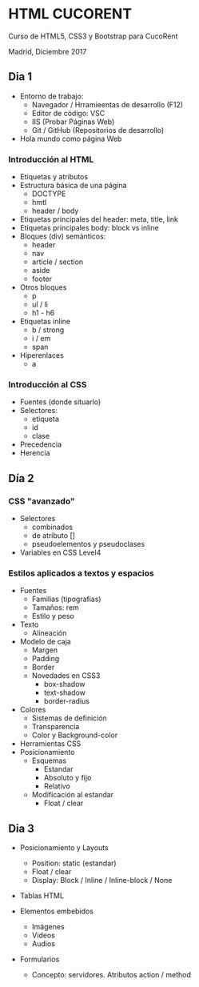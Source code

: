 # HTML CUCORENT

Curso de HTML5, CSS3 y Bootstrap para CucoRent

Madrid, Diciembre 2017

## Dia 1

- Entorno de trabajo:
    - Navegador / Hrramieentas de desarrollo (F12)
    - Editor de código: VSC
    - IIS (Probar Páginas Web)
    - Git / GitHub (Repositorios de desarrollo)
- Hola mundo como página Web

### Introducción al HTML

- Etiquetas y atributos
- Estructura básica de una página
    - DOCTYPE
    - hmtl
    - header / body
- Etiquetas principales del header: meta, title, link
- Etiquetas principales body: block vs inline
- Bloques (div) semánticos:
    - header
    - nav
    - article / section
    - aside
    - footer
- Otros bloques
    - p
    - ul / li
    - h1 - h6
- Etiquetas inline
    - b / strong
    - i / em
    - span
- Hiperenlaces
    - a

### Introducción al CSS

- Fuentes (donde situarlo)
- Selectores:
    - etiqueta
    - id
    - clase
- Precedencia
- Herencia

## Día 2

### CSS "avanzado"

- Selectores
    - combinados
    - de atributo []
    - pseudoelementos y pseudoclases
- Variables en CSS Level4

### Estilos aplicados a textos y espacios

- Fuentes
    - Familias (tipografias)
    - Tamaños: rem
    - Estilo y peso
- Texto
    - Alineación
- Modelo de caja
    - Margen
    - Padding
    - Border
    - Novedades en CSS3
        - box-shadow
        - text-shadow
        - border-radius
- Colores
    - Sistemas de definición
    - Transparencia
    - Color y Background-color
- Herramientas CSS
- Posicionamiento
    - Esquemas
        - Estandar
        - Absoluto y fijo
        - Relativo 
    - Modificación al estandar
        - Float / clear

## Dia 3

- Posicionamiento y Layouts
    - Position: static (estandar)
    - Float / clear
    - Display: Block / Inline / Inline-block / None

- Tablas HTML

- Elementos embebidos
    - Imágenes
    - Videos
    - Audios

- Formularios
    - Concepto: servidores. Atributos action / method